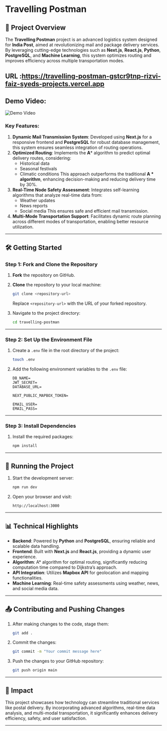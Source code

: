 
# Travelling Postman



## 📖 Project Overview

The **Travelling Postman** project is an advanced logistics system designed for **India Post**, aimed at revolutionizing mail and package delivery services. By leveraging cutting-edge technologies such as **Next.js**, **React.js**, **Python**, **PostgreSQL**, and **Machine Learning**, this system optimizes routing and improves efficiency across multiple transportation modes.

## URL :https://travelling-postman-gstcr9tnp-rizvi-faiz-syeds-projects.vercel.app

## Demo Video:
![Demo Video](/public/Recording%202024-12-16%20195437%20(1).gif)



### Key Features:
1. **Dynamic Mail Transmission System**: Developed using **Next.js** for a responsive frontend and **PostgreSQL** for robust database management, this system ensures seamless integration of routing operations.
2. **Optimized Routing**: Implements the **A*** algorithm to predict optimal delivery routes, considering:
   - Historical data
   - Seasonal festivals
   - Climatic conditions
   This approach outperforms the traditional **A * algorithm**, enhancing decision-making and reducing delivery time by 30%.
3. **Real-Time Node Safety Assessment**: Integrates self-learning algorithms that analyze real-time data from:
   - Weather updates
   - News reports
   - Social media
   This ensures safe and efficient mail transmission.
4. **Multi-Mode Transportation Support**: Facilitates dynamic route planning across different modes of transportation, enabling better resource utilization.

---

## 🛠 Getting Started

### Step 1: Fork and Clone the Repository

1. **Fork** the repository on GitHub.
2. **Clone** the repository to your local machine:
   ```bash
   git clone <repository-url>
   ```
   Replace `<repository-url>` with the URL of your forked repository.

3. Navigate to the project directory:
   ```bash
   cd travelling-postman
   ```

---

### Step 2: Set Up the Environment File

1. Create a `.env` file in the root directory of the project:
   ```bash
   touch .env
   ```

2. Add the following environment variables to the `.env` file:

   ```env
   DB_NAME=
   JWT_SECRET=
   DATABASE_URL=

   NEXT_PUBLIC_MAPBOX_TOKEN=

   EMAIL_USER=
   EMAIL_PASS=
   ```

---

### Step 3: Install Dependencies

1. Install the required packages:
   ```bash
   npm install
   ```

---

## 🚀 Running the Project

1. Start the development server:
   ```bash
   npm run dev
   ```

2. Open your browser and visit:
   ```
   http://localhost:3000
   ```

---

## 📊 Technical Highlights

- **Backend**: Powered by **Python** and **PostgreSQL**, ensuring reliable and scalable data handling.
- **Frontend**: Built with **Next.js** and **React.js**, providing a dynamic user experience.
- **Algorithm**: A* algorithm for optimal routing, significantly reducing computation time compared to Dijkstra’s approach.
- **API Integration**: Utilizes **Mapbox API** for geolocation and mapping functionalities.
- **Machine Learning**: Real-time safety assessments using weather, news, and social media data.

---

## 📤 Contributing and Pushing Changes

1. After making changes to the code, stage them:
   ```bash
   git add .
   ```

2. Commit the changes:
   ```bash
   git commit -m "Your commit message here"
   ```

3. Push the changes to your GitHub repository:
   ```bash
   git push origin main
   ```

---

## 🌟 Impact

This project showcases how technology can streamline traditional services like postal delivery. By incorporating advanced algorithms, real-time data analysis, and multi-modal transportation, it significantly enhances delivery efficiency, safety, and user satisfaction.

---

